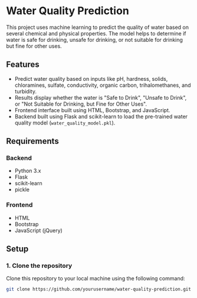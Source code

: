 # Water Quality Prediction

This project uses machine learning to predict the quality of water based on several chemical and physical properties. The model helps to determine if water is safe for drinking, unsafe for drinking, or not suitable for drinking but fine for other uses. 

## Features
- Predict water quality based on inputs like pH, hardness, solids, chloramines, sulfate, conductivity, organic carbon, trihalomethanes, and turbidity.
- Results display whether the water is "Safe to Drink", "Unsafe to Drink", or "Not Suitable for Drinking, but Fine for Other Uses".
- Frontend interface built using HTML, Bootstrap, and JavaScript.
- Backend built using Flask and scikit-learn to load the pre-trained water quality model (`water_quality_model.pkl`).

## Requirements

### Backend
- Python 3.x
- Flask
- scikit-learn
- pickle

### Frontend
- HTML
- Bootstrap
- JavaScript (jQuery)

## Setup

### 1. Clone the repository
Clone this repository to your local machine using the following command:

```bash
git clone https://github.com/yourusername/water-quality-prediction.git
